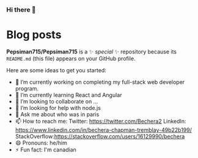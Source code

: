 ### Hi there 👋

# Blog posts
<!-- BLOG-POST-LIST:START -->

<!-- BLOG-POST-LIST:END -->

**Pepsiman715/Pepsiman715** is a ✨ _special_ ✨ repository because its `README.md` (this file) appears on your GitHub profile.

Here are some ideas to get you started:

- 🔭 I’m currently working on completing my full-stack web developer program.
- 🌱 I’m currently learning React and Angular
- 👯 I’m looking to collaborate on ...
- 🤔 I’m looking for help with node.js
- 💬 Ask me about who was in paris
- 📫 How to reach me: Twitter: https://twitter.com/Bechera2 LinkedIn: https://www.linkedin.com/in/bechera-chapman-tremblay-49b22b199/ StackOverflow:https://stackoverflow.com/users/16129990/bechera
- 😄 Pronouns: he/him
- ⚡ Fun fact: I'm canadian

